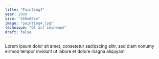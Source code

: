 ```yaml
---
title: "Painting4"
year: 2009
size: "160x80cm"
image: "painting4.jpg"
technique: "Öl auf Leinwand"
draft: false
---
```

Lorem ipsum dolor sit amet, consetetur sadipscing elitr, sed diam nonumy eirmod tempor invidunt ut labore et dolore magna aliquyam